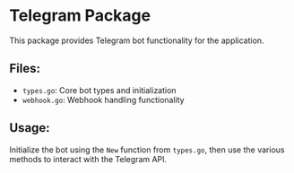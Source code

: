 # Telegram Package

This package provides Telegram bot functionality for the application.

## Files:

- `types.go`: Core bot types and initialization
- `webhook.go`: Webhook handling functionality

## Usage:

Initialize the bot using the `New` function from `types.go`, then use the various methods to interact with the Telegram API.
